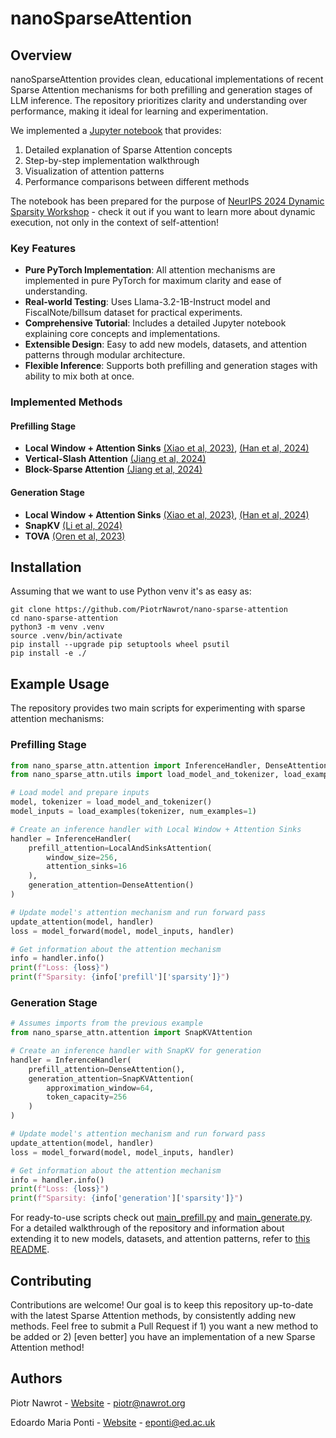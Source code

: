 # nanoSparseAttention

<!-- <img src="./assets/logo.jpeg" width="400" alt="logo"> -->
<!-- <p align="center">
  <img src="./assets/logo.jpeg" width="400" alt="logo">
</p> -->
<!-- ![logo](./assets/logo.jpeg) -->

## Overview

nanoSparseAttention provides clean, educational implementations of recent Sparse Attention mechanisms for both prefilling and generation stages of LLM inference. The repository prioritizes clarity and understanding over performance, making it ideal for learning and experimentation.

We implemented a [Jupyter notebook](./notebooks/tutorial.ipynb) that provides:
1. Detailed explanation of Sparse Attention concepts
2. Step-by-step implementation walkthrough
3. Visualization of attention patterns
4. Performance comparisons between different methods

The notebook has been prepared for the purpose of [NeurIPS 2024 Dynamic Sparsity Workshop](https://dynamic-sparsity.github.io/) - check it out if you want to learn more about dynamic execution, not only in the context of self-attention!

### Key Features

- **Pure PyTorch Implementation**: All attention mechanisms are implemented in pure PyTorch for maximum clarity and ease of understanding.
- **Real-world Testing**: Uses Llama-3.2-1B-Instruct model and FiscalNote/billsum dataset for practical experiments.
- **Comprehensive Tutorial**: Includes a detailed Jupyter notebook explaining core concepts and implementations.
- **Extensible Design**: Easy to add new models, datasets, and attention patterns through modular architecture.
- **Flexible Inference**: Supports both prefilling and generation stages with ability to mix both at once.

### Implemented Methods

#### Prefilling Stage
- **Local Window + Attention Sinks** [(Xiao et al, 2023)](https://arxiv.org/abs/2309.17453), [(Han et al, 2024)](https://arxiv.org/abs/2308.16137)
- **Vertical-Slash Attention** [(Jiang et al, 2024)](https://arxiv.org/abs/2407.02490)
- **Block-Sparse Attention** [(Jiang et al, 2024)](https://arxiv.org/abs/2407.02490)

#### Generation Stage
- **Local Window + Attention Sinks** [(Xiao et al, 2023)](https://arxiv.org/abs/2309.17453), [(Han et al, 2024)](https://arxiv.org/abs/2308.16137)
- **SnapKV** [(Li et al, 2024)](https://arxiv.org/abs/2404.14469)
- **TOVA** [(Oren et al, 2023)](https://arxiv.org/abs/2401.06104)

## Installation

Assuming that we want to use Python venv it's as easy as:

```
git clone https://github.com/PiotrNawrot/nano-sparse-attention
cd nano-sparse-attention
python3 -m venv .venv
source .venv/bin/activate
pip install --upgrade pip setuptools wheel psutil
pip install -e ./
```

## Example Usage

The repository provides two main scripts for experimenting with sparse attention mechanisms:

### Prefilling Stage

```python
from nano_sparse_attn.attention import InferenceHandler, DenseAttention, LocalAndSinksAttention
from nano_sparse_attn.utils import load_model_and_tokenizer, load_examples, update_attention, model_forward

# Load model and prepare inputs
model, tokenizer = load_model_and_tokenizer()
model_inputs = load_examples(tokenizer, num_examples=1)

# Create an inference handler with Local Window + Attention Sinks
handler = InferenceHandler(
    prefill_attention=LocalAndSinksAttention(
        window_size=256,
        attention_sinks=16
    ),
    generation_attention=DenseAttention()
)

# Update model's attention mechanism and run forward pass
update_attention(model, handler)
loss = model_forward(model, model_inputs, handler)

# Get information about the attention mechanism
info = handler.info()
print(f"Loss: {loss}")
print(f"Sparsity: {info['prefill']['sparsity']}")
```

### Generation Stage

```python
# Assumes imports from the previous example
from nano_sparse_attn.attention import SnapKVAttention

# Create an inference handler with SnapKV for generation
handler = InferenceHandler(
    prefill_attention=DenseAttention(),
    generation_attention=SnapKVAttention(
        approximation_window=64,
        token_capacity=256
    )
)

# Update model's attention mechanism and run forward pass
update_attention(model, handler)
loss = model_forward(model, model_inputs, handler)

# Get information about the attention mechanism
info = handler.info()
print(f"Loss: {loss}")
print(f"Sparsity: {info['generation']['sparsity']}")
```

For ready-to-use scripts check out [main_prefill.py](./main_prefill.py) and [main_generate.py](./main_generate.py).
For a detailed walkthrough of the repository and information about extending it to new models, datasets, and attention patterns, refer to [this README](./nano_sparse_attn/README.md).

## Contributing

Contributions are welcome! Our goal is to keep this repository up-to-date with the latest Sparse Attention methods, by consistently adding new methods. Feel free to submit a Pull Request if 1) you want a new method to be added or 2) [even better] you have an implementation of a new Sparse Attention method!

## Authors

Piotr Nawrot - [Website](https://piotrnawrot.github.io/) - piotr@nawrot.org

Edoardo Maria Ponti - [Website](https://ducdauge.github.io/) - eponti@ed.ac.uk
